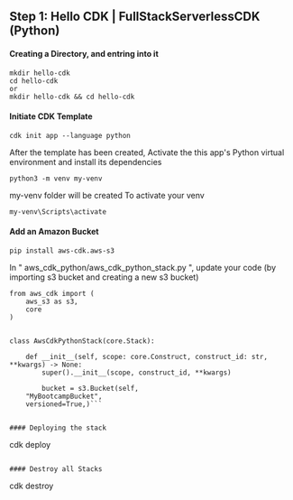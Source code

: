 ## Step 1: Hello CDK | FullStackServerlessCDK (Python)

#### Creating a Directory, and entring into it
```
mkdir hello-cdk
cd hello-cdk
or
mkdir hello-cdk && cd hello-cdk
```

#### Initiate CDK Template
```
cdk init app --language python
```

After the template has been created, Activate the this app's Python virtual environment and install its dependencies

```
python3 -m venv my-venv
```
my-venv folder will be created 
To activate your venv
```
my-venv\Scripts\activate
```

#### Add an Amazon Bucket
```
pip install aws-cdk.aws-s3
```

In " aws_cdk_python/aws_cdk_python_stack.py ", update your code (by importing s3 bucket and creating a new s3 bucket)


```
from aws_cdk import (
    aws_s3 as s3,
    core
)


class AwsCdkPythonStack(core.Stack):

    def __init__(self, scope: core.Construct, construct_id: str, **kwargs) -> None:
        super().__init__(scope, construct_id, **kwargs)

        bucket = s3.Bucket(self, 
    "MyBootcampBucket", 
    versioned=True,)```


#### Deploying the stack
```
cdk deploy
```

#### Destroy all Stacks
```
cdk destroy
```
